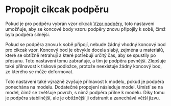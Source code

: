 Propojit cikcak podpěru
====
Pokud je pro podpěru vybrán vzor cikcak [Vzor podpěry](support_pattern.md), toto nastavení umožňuje, aby se koncové body vzoru podpěry znovu připojily k sobě, čímž byla podpěra silnější.

Pokud se podpěra znovu k sobě připojí, nebude žádný vhodný koncový bod pro cikcak vzor. Koncový bod je obvykle docela slabý, zejména u materiálů, které se obtížně retrahují a které potřebují určitý čas, aby se spustily po přesunu. Toto nastavení tomu zabraňuje, a tím je podpěra pevnější. Zlepšuje také přilnavost k tiskové podložce, protože neexistuje žádný koncový bod, ze kterého se může deformovat.

Toto nastavení také výrazně zvyšuje přilnavost k modelu, pokud je podpěra ponechána na modelu. Dodatečné propojení následuje model. Umístí se na model, čímž se zvětšuje povrch, s nímž podpěra přilne k modelu. Díky tomu je podpěra stabilnější, ale je obtížnější ji odstranit a zanechává větší jizvu.